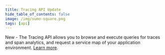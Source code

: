```yaml
---
title: Tracing API Update
hide_table_of_contents: false
image: /img/sumo-square.png
tags: [api]
---
```


New - The Tracing API allows you to browse and execute queries for traces and span analytics, and request a service map of your application environment. [Learn more](https://help.sumologic.com/docs/api/tracing).
